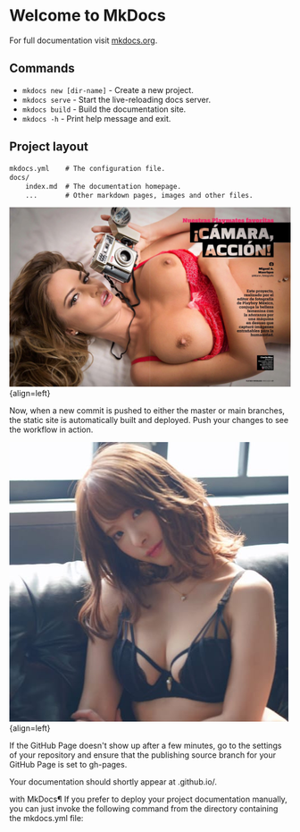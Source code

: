 # Welcome to MkDocs

For full documentation visit [mkdocs.org](https://www.mkdocs.org).

## Commands

- `mkdocs new [dir-name]` - Create a new project.
- `mkdocs serve` - Start the live-reloading docs server.
- `mkdocs build` - Build the documentation site.
- `mkdocs -h` - Print help message and exit.

## Project layout

    mkdocs.yml    # The configuration file.
    docs/
        index.md  # The documentation homepage.
        ...       # Other markdown pages, images and other files.

![beauty](assets/beauty.jpg){align=left}

Now, when a new commit is pushed to either the master or main branches, the static site is automatically built and deployed. Push your changes to see the workflow in action.

![small beauty](assets/small.jpg){align=left}

If the GitHub Page doesn't show up after a few minutes, go to the settings of your repository and ensure that the publishing source branch for your GitHub Page is set to gh-pages.

Your documentation should shortly appear at <username>.github.io/<repository>.

with MkDocs¶
If you prefer to deploy your project documentation manually, you can just invoke the following command from the directory containing the mkdocs.yml file:
